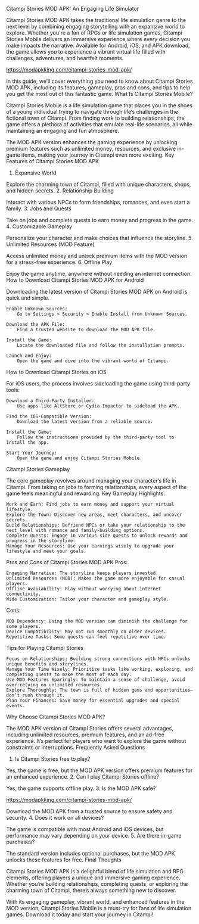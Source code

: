 Citampi Stories MOD APK: An Engaging Life Simulator

Citampi Stories MOD APK takes the traditional life simulation genre to the next level by combining engaging storytelling with an expansive world to explore. Whether you're a fan of RPGs or life simulation games, Citampi Stories Mobile delivers an immersive experience where every decision you make impacts the narrative. Available for Android, iOS, and APK download, the game allows you to experience a vibrant virtual life filled with challenges, adventures, and heartfelt moments.

https://modapkking.com/citampi-stories-mod-apk/

In this guide, we’ll cover everything you need to know about Citampi Stories MOD APK, including its features, gameplay, pros and cons, and tips to help you get the most out of this fantastic game.
What Is Citampi Stories Mobile?

Citampi Stories Mobile is a life simulation game that places you in the shoes of a young individual trying to navigate through life’s challenges in the fictional town of Citampi. From finding work to building relationships, the game offers a plethora of activities that emulate real-life scenarios, all while maintaining an engaging and fun atmosphere.

The MOD APK version enhances the gaming experience by unlocking premium features such as unlimited money, resources, and exclusive in-game items, making your journey in Citampi even more exciting.
Key Features of Citampi Stories MOD APK
1. Expansive World

Explore the charming town of Citampi, filled with unique characters, shops, and hidden secrets.
2. Relationship Building

Interact with various NPCs to form friendships, romances, and even start a family.
3. Jobs and Quests

Take on jobs and complete quests to earn money and progress in the game.
4. Customizable Gameplay

Personalize your character and make choices that influence the storyline.
5. Unlimited Resources (MOD Feature)

Access unlimited money and unlock premium items with the MOD version for a stress-free experience.
6. Offline Play

Enjoy the game anytime, anywhere without needing an internet connection.
How to Download Citampi Stories MOD APK for Android

Downloading the latest version of Citampi Stories MOD APK on Android is quick and simple.

    Enable Unknown Sources:
        Go to Settings > Security > Enable Install from Unknown Sources.

    Download the APK File:
        Find a trusted website to download the MOD APK file.

    Install the Game:
        Locate the downloaded file and follow the installation prompts.

    Launch and Enjoy:
        Open the game and dive into the vibrant world of Citampi.

How to Download Citampi Stories on iOS

For iOS users, the process involves sideloading the game using third-party tools:

    Download a Third-Party Installer:
        Use apps like AltStore or Cydia Impactor to sideload the APK.

    Find the iOS-Compatible Version:
        Download the latest version from a reliable source.

    Install the Game:
        Follow the instructions provided by the third-party tool to install the app.

    Start Your Journey:
        Open the game and enjoy Citampi Stories Mobile.

Citampi Stories Gameplay

The core gameplay revolves around managing your character’s life in Citampi. From taking on jobs to forming relationships, every aspect of the game feels meaningful and rewarding.
Key Gameplay Highlights:

    Work and Earn: Find jobs to earn money and support your virtual lifestyle.
    Explore the Town: Discover new areas, meet characters, and uncover secrets.
    Build Relationships: Befriend NPCs or take your relationship to the next level with romance and family-building options.
    Complete Quests: Engage in various side quests to unlock rewards and progress in the storyline.
    Manage Your Resources: Use your earnings wisely to upgrade your lifestyle and meet your goals.

Pros and Cons of Citampi Stories MOD APK
Pros:

    Engaging Narrative: The storyline keeps players invested.
    Unlimited Resources (MOD): Makes the game more enjoyable for casual players.
    Offline Availability: Play without worrying about internet connectivity.
    Wide Customization: Tailor your character and gameplay style.

Cons:

    MOD Dependency: Using the MOD version can diminish the challenge for some players.
    Device Compatibility: May not run smoothly on older devices.
    Repetitive Tasks: Some quests can feel repetitive over time.

Tips for Playing Citampi Stories

    Focus on Relationships: Building strong connections with NPCs unlocks unique benefits and storylines.
    Manage Your Time Wisely: Prioritize tasks like working, exploring, and completing quests to make the most of each day.
    Use MOD Features Sparingly: To maintain a sense of challenge, avoid over-relying on unlimited resources.
    Explore Thoroughly: The town is full of hidden gems and opportunities—don’t rush through it.
    Plan Your Finances: Save money for essential upgrades and special events.

Why Choose Citampi Stories MOD APK?

The MOD APK version of Citampi Stories offers several advantages, including unlimited resources, premium features, and an ad-free experience. It’s perfect for players who want to explore the game without constraints or interruptions.
Frequently Asked Questions
1. Is Citampi Stories free to play?

Yes, the game is free, but the MOD APK version offers premium features for an enhanced experience.
2. Can I play Citampi Stories offline?

Yes, the game supports offline play.
3. Is the MOD APK safe?

https://modapkking.com/citampi-stories-mod-apk/

Download the MOD APK from a trusted source to ensure safety and security.
4. Does it work on all devices?

The game is compatible with most Android and iOS devices, but performance may vary depending on your device.
5. Are there in-game purchases?

The standard version includes optional purchases, but the MOD APK unlocks these features for free.
Final Thoughts

Citampi Stories MOD APK is a delightful blend of life simulation and RPG elements, offering players a unique and immersive gaming experience. Whether you’re building relationships, completing quests, or exploring the charming town of Citampi, there’s always something new to discover.

With its engaging gameplay, vibrant world, and enhanced features in the MOD version, Citampi Stories Mobile is a must-try for fans of life simulation games. Download it today and start your journey in Citampi!
